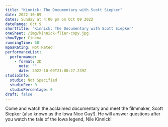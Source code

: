 ```yaml
---
title: "Kinnick: The Documentary with Scott Siepker"
date: 2022-10-09
dates: Sunday at 4:00 pm on Oct 09 2022
dateRange: Oct 9
shortTitle: "Kinnick: The Documentary with Scott Siepker"
oneSheet: /img/kinnick-flier-copy.jpg
showType: Cinema
runningTime: 60
mpaaRating: Not Rated
performanceList:
  performance:
    - format: 2D
      note: ""
      date: 2022-10-09T21:00:27.239Z
studioInfo:
  studio: Not Specified
  studioFee: 0
  studioPercentage: 0
draft: false
---
```

C﻿ome and watch the acclaimed documentary and meet the filmmaker, Scott Siepker (also known as the Iowa Nice Guy!). He will answer questions after you watch the tale of the Iowa legend, Nile Kinnick!